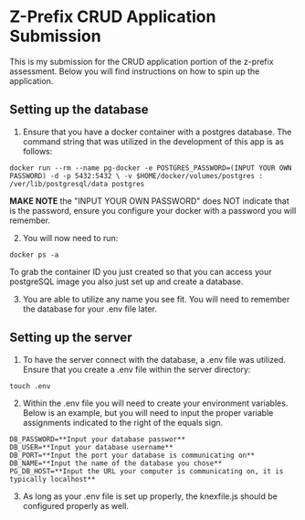 # Z-Prefix CRUD Application Submission
This is my submission for the CRUD application portion of the z-prefix assessment. Below you will find instructions on how to spin up the application.

## Setting up the database
1. Ensure that you have a docker container with a postgres database. The command string that was utilized in the development of this app is as follows:

```
docker run --rm --name pg-docker -e POSTGRES_PASSWORD=(INPUT YOUR OWN PASSWORD) -d -p 5432:5432 \ -v $HOME/docker/volumes/postgres : /ver/lib/postgresql/data postgres
```

**MAKE NOTE** the "INPUT YOUR OWN PASSWORD" does NOT indicate that is the password, ensure you configure your docker with a password you will remember.

2. You will now need to run:

```
docker ps -a
```

To grab the container ID you just created so that you can access your postgreSQL image you also just set up and create a database.

3. You are able to utilize any name you see fit. You will need to remember the database for your .env file later.

## Setting up the server
1. To have the server connect with the database, a .env file was utilized. Ensure that you create a .env file within the server directory:

```
touch .env
```
2. Within the .env file you will need to create your environment variables. Below is an example, but you will need to input the proper variable assignments indicated to the right of the equals sign.

```
DB_PASSWORD=**Input your database passwor**
DB_USER=**Input your database username**
DB_PORT=**Input the port your database is communicating on**
DB_NAME=**Input the name of the database you chose**
PG_DB_HOST=**Input the URL your computer is communicating on, it is typically localhost**
```

3. As long as your .env file is set up properly, the knexfile.js should be configured properly as well.
